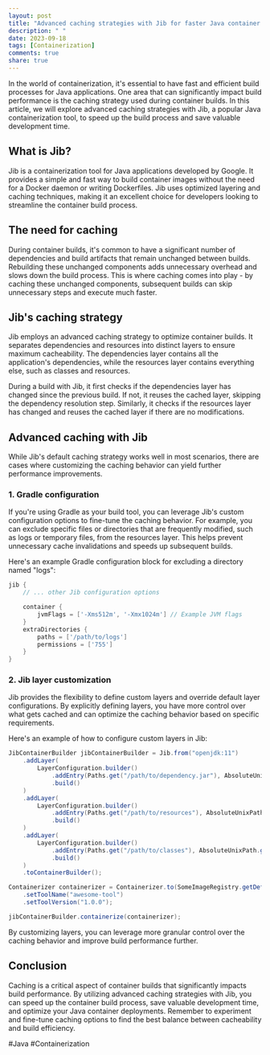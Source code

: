 ```yaml
---
layout: post
title: "Advanced caching strategies with Jib for faster Java container builds"
description: " "
date: 2023-09-18
tags: [Containerization]
comments: true
share: true
---
```


In the world of containerization, it's essential to have fast and efficient build processes for Java applications. One area that can significantly impact build performance is the caching strategy used during container builds. In this article, we will explore advanced caching strategies with Jib, a popular Java containerization tool, to speed up the build process and save valuable development time.

## What is Jib?

Jib is a containerization tool for Java applications developed by Google. It provides a simple and fast way to build container images without the need for a Docker daemon or writing Dockerfiles. Jib uses optimized layering and caching techniques, making it an excellent choice for developers looking to streamline the container build process.

## The need for caching

During container builds, it's common to have a significant number of dependencies and build artifacts that remain unchanged between builds. Rebuilding these unchanged components adds unnecessary overhead and slows down the build process. This is where caching comes into play - by caching these unchanged components, subsequent builds can skip unnecessary steps and execute much faster.

## Jib's caching strategy

Jib employs an advanced caching strategy to optimize container builds. It separates dependencies and resources into distinct layers to ensure maximum cacheability. The dependencies layer contains all the application's dependencies, while the resources layer contains everything else, such as classes and resources.

During a build with Jib, it first checks if the dependencies layer has changed since the previous build. If not, it reuses the cached layer, skipping the dependency resolution step. Similarly, it checks if the resources layer has changed and reuses the cached layer if there are no modifications.

## Advanced caching with Jib

While Jib's default caching strategy works well in most scenarios, there are cases where customizing the caching behavior can yield further performance improvements.

### 1. Gradle configuration

If you're using Gradle as your build tool, you can leverage Jib's custom configuration options to fine-tune the caching behavior. For example, you can exclude specific files or directories that are frequently modified, such as logs or temporary files, from the resources layer. This helps prevent unnecessary cache invalidations and speeds up subsequent builds.

Here's an example Gradle configuration block for excluding a directory named "logs":

```groovy
jib {
    // ... other Jib configuration options

    container {
        jvmFlags = ['-Xms512m', '-Xmx1024m'] // Example JVM flags
    }
    extraDirectories {
        paths = ['/path/to/logs']
        permissions = ['755']
    }
}
```

### 2. Jib layer customization

Jib provides the flexibility to define custom layers and override default layer configurations. By explicitly defining layers, you have more control over what gets cached and can optimize the caching behavior based on specific requirements.

Here's an example of how to configure custom layers in Jib:

```java
JibContainerBuilder jibContainerBuilder = Jib.from("openjdk:11")
    .addLayer(
        LayerConfiguration.builder()
            .addEntry(Paths.get("/path/to/dependency.jar"), AbsoluteUnixPath.get("/app/dependency.jar"))
            .build()
    )
    .addLayer(
        LayerConfiguration.builder()
            .addEntry(Paths.get("/path/to/resources"), AbsoluteUnixPath.get("/app/resources"))
            .build()
    )
    .addLayer(
        LayerConfiguration.builder()
            .addEntry(Paths.get("/path/to/classes"), AbsoluteUnixPath.get("/app/classes"))
            .build()
    )
    .toContainerBuilder();

Containerizer containerizer = Containerizer.to(SomeImageRegistry.getDefaultRegistry())
    .setToolName("awesome-tool")
    .setToolVersion("1.0.0");

jibContainerBuilder.containerize(containerizer);
```

By customizing layers, you can leverage more granular control over the caching behavior and improve build performance further.

## Conclusion

Caching is a critical aspect of container builds that significantly impacts build performance. By utilizing advanced caching strategies with Jib, you can speed up the container build process, save valuable development time, and optimize your Java container deployments. Remember to experiment and fine-tune caching options to find the best balance between cacheability and build efficiency.

#Java #Containerization